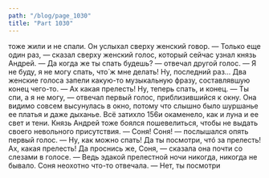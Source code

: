 ```yaml
---
path: "/blog/page_1030"
title: "Part 1030"
---
```


тоже жили и не спали. Он услыхал сверху женский говор.
— Только еще один раз, — сказал сверху женский голос, который сейчас узнал князь Андрей.
— Да когда же ты спать будешь? — отвечал другой голос.
— Я не буду, я не могу спать, что́ ж мне делать! Ну, последний раз...
Два женские голоса запели какую-то музыкальную фразу, составлявшую конец чего-то.
— Ах какая прелесть! Ну, теперь спать, и конец.
— Ты спи, а я не могу, — отвечал первый голос, приблизившийся к окну. Она видимо совсем высунулась в окно, потому что слышно было шуршанье ее платья и даже дыханье. Всё затихло 156и окаменело, как и луна и ее свет и тени. Князь Андрей тоже боялся пошевелиться, чтобы не выдать своего невольного присутствия.
— Соня! Соня! — послышался опять первый голос. — Ну, как можно спать! Да ты посмотри, чтó за прелесть! Ах, какая прелесть! Да проснись же, Соня, — сказала она почти со слезами в голосе. — Ведь эдакой прелестной ночи никогда, никогда не бывало.
Соня неохотно что-то отвечала.
— Нет, ты посмотри
